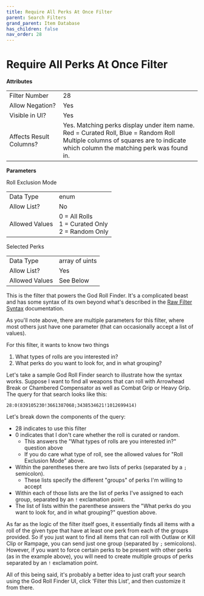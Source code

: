 ```yaml
---
title: Require All Perks At Once Filter
parent: Search Filters
grand_parent: Item Database
has_children: false
nav_order: 28
---
```


# Require All Perks At Once Filter

**Attributes**

<table>
<tr><td>Filter Number</td><td>28</td></tr>
<tr><td>Allow Negation?</td><td>Yes</td></tr>
<tr><td>Visible in UI?</td><td>Yes</td></tr>
<tr><td>Affects Result Columns?</td><td>Yes. Matching perks display under item name. <br/>Red = Curated Roll, Blue = Random Roll<br/> Multiple columns of squares are to indicate which column the matching perk was found in.</td></tr>
</table>

**Parameters**

Roll Exclusion Mode
<table>
<tr><td>Data Type</td><td>enum</td></tr>
<tr><td>Allow List?</td><td>No</td></tr>
<tr><td>Allowed Values</td><td>0 = All Rolls<br/>1 = Curated Only<br/>2 = Random Only</td></tr>
</table>

Selected Perks
<table>
<tr><td>Data Type</td><td>array of uints</td></tr>
<tr><td>Allow List?</td><td>Yes</td></tr>
<tr><td>Allowed Values</td><td>See Below</td></tr>
</table>

This is the filter that powers the God Roll Finder. It's a complicated beast and has some syntax of its own beyond what's described in the [Raw Filter Syntax](./search-filters.html#raw-filter-syntax) documentation.

As you'll note above, there are multiple parameters for this filter, where most others just have one parameter (that can occasionally accept a list of values).

For this filter, it wants to know two things

1. What types of rolls are you interested in?
2. What perks do you want to look for, and in what grouping?

Let's take a sample God Roll Finder search to illustrate how the syntax works. Suppose I want to find all weapons that can roll with Arrowhead Break or Chambered Compensator as well as Combat Grip or Heavy Grip. The query for that search looks like this:

`28:0(839105230!3661387068;3438534621!1012699414)`

Let's break down the components of the query:

* 28 indicates to use this filter
* 0 indicates that I don't care whether the roll is curated or random. 
	* This answers the "What types of rolls are you interested in?" question above
	* If you do care what type of roll, see the allowed values for "Roll Exclusion Mode" above.
* Within the parentheses there are two lists of perks (separated by a `;` semicolon). 
	* These lists specify the different "groups" of perks I'm willing to accept
* Within each of those lists are the list of perks I've assigned to each group, separated by an `!` 
exclamation point.	
* The list of lists within the parenthese answers the "What perks do you want to look for, and in what grouping?" question above.


As far as the logic of the filter itself goes, it essentially finds all items with a roll of the given type that have at least one perk from each of the groups provided. So if you just want to find all items that can roll with Outlaw or Kill Clip or Rampage, you can send just one group (separated by `;` semicolons). However, if you want to force certain perks to be present with other perks (as in the example above), you will need to create multiple groups of perks separated by an `!` exclamation point.

All of this being said, it's probably a better idea to just craft your search using the God Roll Finder UI, click 'Filter this List', and then customize it from there. 

